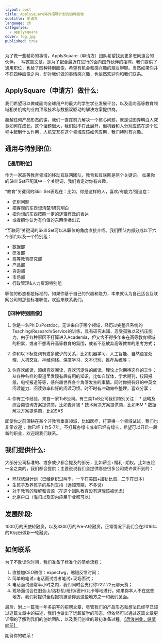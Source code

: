 ```yaml
---
layout: post
title: ApplySquare海外招聘计划的四种画像
subtitle: 申请方
language: zh
categories: 
  - applysquare
cover: fog.jpg
published: true
---
```


为了做一些精彩的事情，ApplySquare（申请方）团队希望找到更多志同道合的伙伴。
 
写这篇文章，是为了配合最近在进行的面向国外伙伴的招聘。我们提供了通用职位，也给了四种特别画像，希望有机会和感兴趣的朋友聊聊。当然如果你并不在四种画像之内，却对我们做的事情感兴趣，也依然欢迎你和我们联系。

## ApplySquare（申请方）做什么:

我们希望可以做成面向全球用户的最大的学生学业发展平台，以及面向高等教育领域相关机构的业内顶级技术与数据双驱动的解决方案提供商。
 
超越任何产品形态的讲，我们一直在努力解决一个核心问题，就是试图弄明白人究竟如何在成长。这个话题很大，我们就不在此展开，但机器和人分别应该在这个过程中起到什么作用，人机交互在这个领域应该如何应用，我们特别有兴趣。

## 通用与特别职位:

### 【通用职位】
作为一家高等教育领域的移动互联网团队，教育和互联网是两个关键词。
如果你的Skill Set匹配其中一个关键词，我们肯定对你有兴趣。

 “教育”关键词的Skill Set表现在：比如，你是这样的人，喜欢/有能力/强迫症：
* 识别问题
* 把客观的东西想清楚/研究明白
* 把你想的东西按照一定的逻辑有效的表达
* 或者把你认为有价值的东西传播出去



“互联网”关键词的Skill Set可以从职位的角度直接介绍。我们团队内部分成以下六个部门以及一个特别组：
* 数据部
* 研发部
* 高等教育研究部
* 产品部
* 咨询部
* 市场部
* 行政管理&人力资源特别组

职位的形态都是标准的。如果你基于自己的兴趣和能力，本来就认为自己适合互联网公司的那些标准职位，欢迎来联系我们。


### 【四种特别画像】
1. 你是一名Ph.D./Postdoc。无论来自于哪个领域，经历过完整且系统的Teaching/Research/Service的训练，具有研究未知、忍受孤独以及抗压能力。由于各种原因不打算进入Academia，但又舍不得多年来在高等教育领域的积累，或者不想离开高等教育的氛围，或者不忍放弃高等教育的思考方式；
 
2. 你和以下标签词有或多或少的关系，比如机器学习、人工智能、自然语言处理、人机交互、神经网络、深度学习、文本识别、推荐系统等；
 
3. 你喜欢阅读，超级喜欢阅读，喜欢沉淀性的阅读。理论上你期待这样的工作：从各种各样的渠道里发现有趣有用的知识，比如自媒体，学术期刊，校园报纸，电视报道等等，感兴趣世界各个角落发生的事情。同时你拥有好的中英文阅读能力、阅读效率和好的阅读习惯。时不时有冲动做些整理，喜欢分享；
 
4. 你有工作经验，来自一家ToB公司。有三类ToB公司我们特别关注：
		* 战略及综合类咨询方案提供商，比如麦肯锡
		* 技术解决方案提供商，比如IBM
		* 数据解决方案提供商，比如SAS
 
即使你之前深耕在某个非教育垂直领域，比如医疗，打算换一个领域试试，我们也非常欢迎；
你已经工作5-7年，不打算办绿卡或者已经有绿卡，希望可以开启一段新的职业，欢迎跟我们联系。

## 我们提供什么:

大部分公司标准的、或多或少都会提及的部分，比如薪金+福利+期权，比如五险一金之类的，我们都会提供；主要说说我们会提供哪些很多公司或许做不到的：
 
* 环球旅游计划（已经组织过两季，一季在美国+加勒比海，二季在日本）
* 生孩子及养孩子的系列支持（远超预期，不多说）
* 对于教育的理解和资源（在这个团队教育没有道理该被忧虑）
* 北京户口（海归以及国内应届毕业都可以）

## 发展阶段:

1000万的天使轮融资，以及3300万的Pre-A轮融资，正常情况下我们会在2016年的10月份做新一轮融资。
 
## 如何联系

为了不耽误你时间，我们准备了标准化的简单流程：
1. 直接加CEO微信：expectwg，缩短反馈时间；
2. 简单的笔试+电话面试或者笔试+现场面试；
3. 电话面试通常半小时之内，我们同时会支付你222.22元聊天费；
4. 现场面试会在旧金山/洛杉矶/纽约/德州/北卡等地进行。如果你本人不在这些地方，我们将提供全程报销邀请你到这些地方之一和我们见面。
 
最后，附上一篇我一年多前写的招聘文章，尽管我们的产品形态和想法已经早已超过这篇文章中的描述，我们也做出了远超留学的形态，但依然可以通过这篇文章更详细的了解到我们的创始团队，以及我们创业的最初准备过程。[【后浪创业，纵情向前】](http://blog.applysquare.com/2014/09/launch/)

期待你的联系！

